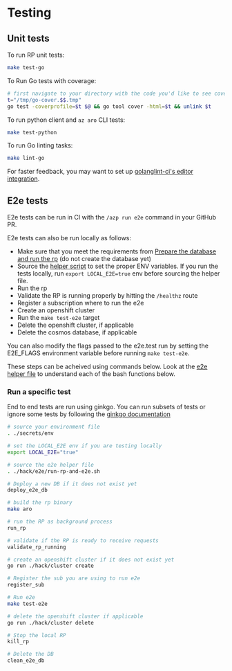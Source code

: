 # Testing

## Unit tests

To run RP unit tests:

```bash
make test-go
```

To Run Go tests with coverage:

```bash
# first navigate to your directory with the code you'd like to see coverage on
t="/tmp/go-cover.$$.tmp"
go test -coverprofile=$t $@ && go tool cover -html=$t && unlink $t
```

To run python client and `az aro` CLI tests:

```bash
make test-python
```

To run Go linting tasks:

```bash
make lint-go
```

For faster feedback, you may want to set up [golanglint-ci's editor integration](https://golangci-lint.run/usage/integrations/).

## E2e tests

E2e tests can be run in CI with the `/azp run e2e` command in your GitHub PR.

E2e tests can also be run locally as follows:
- Make sure that you meet the requirements from [Prepare the database and run the rp](./deploy-development-rp.md) (do not create the database yet)
- Source the [helper script](../hack/e2e/run-rp-and-e2e.sh) to set the proper ENV variables. If you run the tests locally, run  `export LOCAL_E2E=true` env before sourcing the helper file.
- Run the rp
- Validate the RP is running properly by hitting the `/healthz` route
- Register a subscription where to run the e2e
- Create an openshift cluster
- Run the `make test-e2e` target
- Delete the openshift cluster, if applicable
- Delete the cosmos database, if applicable

You can also modify the flags passed to the e2e.test run by setting the E2E_FLAGS environment variable before running `make test-e2e`.

These steps can be acheived using commands below.  Look at the [e2e helper
file](../hack/e2e/run-rp-and-e2e.sh) to understand each of the bash functions
below.

### Run a specific test

End to end tests are run using ginkgo. You can run subsets of tests or ignore some tests by following the [ginkgo documentation](https://onsi.github.io/ginkgo/#filtering-specs)



```bash
# source your environment file
. ./secrets/env

# set the LOCAL_E2E env if you are testing locally
export LOCAL_E2E="true"

# source the e2e helper file
. ./hack/e2e/run-rp-and-e2e.sh

# Deploy a new DB if it does not exist yet
deploy_e2e_db

# build the rp binary
make aro

# run the RP as background process
run_rp

# validate if the RP is ready to receive requests
validate_rp_running

# create an openshift cluster if it does not exist yet
go run ./hack/cluster create

# Register the sub you are using to run e2e
register_sub

# Run e2e
make test-e2e

# delete the openshift cluster if applicable
go run ./hack/cluster delete

# Stop the local RP
kill_rp

# Delete the DB
clean_e2e_db
```
